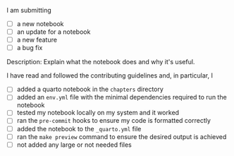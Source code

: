 <!--
Thanks for submitting a notebook! Please read and follow the contributing guidelines detailed in the repository's CONTRIBUTING and check the boxes below. Please give your PR a descriptive name.

If you want to make a PR for something other than a notebook submission, just delete all this and make a plain PR.
-->

I am submitting

- [ ] a new notebook
- [ ] an update for a notebook
- [ ] a new feature
- [ ] a bug fix

<!--
Please add a brief description of your notebook below and explain why you think it is useful to others. If this is an update, please briefly say what changed.
-->

Description: Explain what the notebook does and why it's useful.

<!--
These things need to be checked for a new submission to be merged. If you're just submitting an update, you can delete the following section.
-->

I have read and followed the contributing guidelines and, in particular, I

- [ ] added a quarto notebook in the `chapters` directory
- [ ] added an `env.yml` file with the minimal dependencies required to run the notebook
- [ ] tested my notebook locally on my system and it worked
- [ ] ran the `pre-commit` hooks to ensure my code is formatted correctly
- [ ] added the notebook to the `_quarto.yml` file
- [ ] ran the `make preview` command to ensure the desired output is achieved
- [ ] not added any large or not needed files

